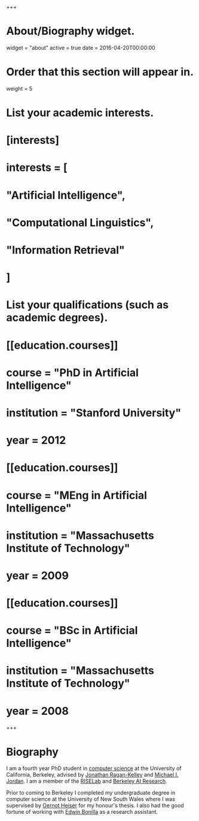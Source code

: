 +++
# About/Biography widget.
widget = "about"
active = true
date = 2016-04-20T00:00:00

# Order that this section will appear in.
weight = 5

# List your academic interests.
# [interests]
#   interests = [
#     "Artificial Intelligence",
#     "Computational Linguistics",
#     "Information Retrieval"
#   ]

# List your qualifications (such as academic degrees).
# [[education.courses]]
#   course = "PhD in Artificial Intelligence"
#   institution = "Stanford University"
#   year = 2012

# [[education.courses]]
#   course = "MEng in Artificial Intelligence"
#   institution = "Massachusetts Institute of Technology"
#   year = 2009

# [[education.courses]]
#   course = "BSc in Artificial Intelligence"
#   institution = "Massachusetts Institute of Technology"
#   year = 2008
 
+++

# Biography

I am a fourth year PhD student in [computer science](https://eecs.berkeley.edu/) at the University of California, Berkeley, advised by [Jonathan Ragan-Kelley](https://people.eecs.berkeley.edu/~jrk/) and [Michael I. Jordan](https://people.eecs.berkeley.edu/~jordan/). I am a member of the [RISELab](https://rise.cs.berkeley.edu/) and [Berkeley AI Research](https://bair.berkeley.edu/).

Prior to coming to Berkeley I completed my undergraduate degree in computer science at the University of New South Wales where I was supervised by [Gernot Heiser](http://gernot-heiser.org/) for my honour's thesis. I also had the good fortune of working with [Edwin Bonilla](http://ebonilla.github.io/) as a research assistant.
